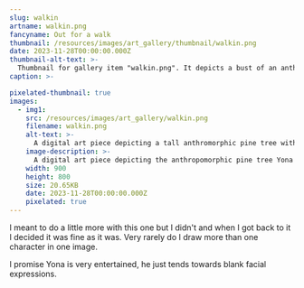 ```yaml
---
slug: walkin
artname: walkin.png
fancyname: Out for a walk
thumbnail: /resources/images/art_gallery/thumbnail/walkin.png
date: 2023-11-28T00:00:00.000Z
thumbnail-alt-text: >-
  Thumbnail for gallery item "walkin.png". It depicts a bust of an anthropomorphic pine tree.
caption: >-

pixelated-thumbnail: true
images:
  - img1:
    src: /resources/images/art_gallery/walkin.png
    filename: walkin.png
    alt-text: >-
      A digital art piece depicting a tall anthromorphic pine tree with an appearance similar to a hedgehog, walking alongside a relatively short anthropomorphic deer.
    image-description: >-
      A digital art piece depicting the anthropomorphic pine tree Yona with an appearance similar to a hedgehog. He is wearing a beige low cut shirt and a teal pencil skirt. He is also wearing a grey mechanical part on his upper left arm, and two jet thrusters are floating behind him. He is walking forwards with a short gait and looking down towards his friend, the anthropomorphic deer Ocha. She is wearing a green sweater with a purple skirt and lighter purple leg warmers. Her light blonde hair is tied into a ponytail by a flower with light blue petals and two large green leaves. She is looking up at him and talking enthusiastically. Her right hand is gesturing and her left hand is held to her body, below her chest.
    width: 900
    height: 800
    size: 20.65KB
    date: 2023-11-28T00:00:00.000Z
    pixelated: true
---
```

<p>
	I meant to do a little more with this one but I didn't and when I got back to it I decided it was fine as it was. Very rarely do I draw more than one character in one image.
</p>
<p>
	I promise Yona is very entertained, he just tends towards blank facial expressions.
</p>
